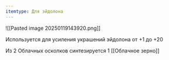 ```yaml
---
itemtype: Для эйдолона
---
```

![[Pasted image 20250119143920.png]]

Используется для усиления украшений эйдолона от +1 до +20

Из 2 Облачных осколков синтезируется 1 [[Облачное зерно]]